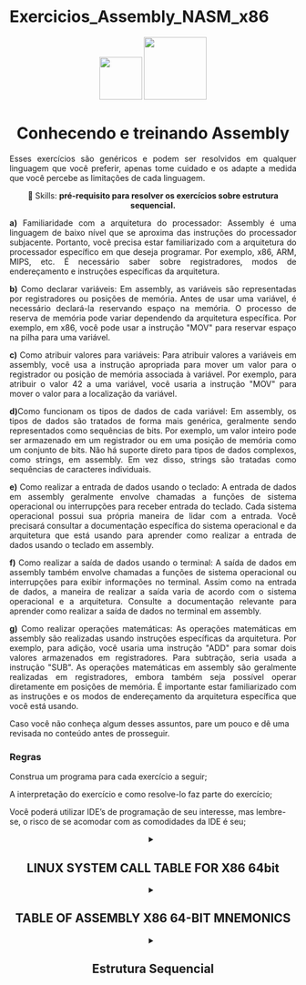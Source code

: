 # Exercicios_Assembly_NASM_x86


<div align="center">
<img src="https://github.com/AlvesTSA/Exercicios_C/assets/116441568/76cabc83-fed6-4f20-860c-691a1e8e74af" width="75px" />
<img src="https://github.com/AlvesTSA/Exercicios_C/assets/116441568/7508fe95-48b1-416e-b97d-aa1db84086c7" width="110px" />
</div>

<h1 align="center">Conhecendo e treinando Assembly</h1>

<p align="justify">Esses exercícios são genéricos e podem ser resolvidos em qualquer linguagem que você preferir, apenas tome cuidado e os adapte a medida que você percebe as limitações de cada linguagem.</p>
<p align="center">
  💼 Skills: <strong>pré-requisito para resolver os exercícios sobre estrutura sequencial.</strong>
</p>

<p align="justify">
<strong>  a)</strong> Familiaridade com a arquitetura do processador: Assembly é uma linguagem de baixo nível que se aproxima das instruções do processador subjacente. Portanto, você precisa estar familiarizado com a arquitetura do processador específico em que deseja programar. Por exemplo, x86, ARM, MIPS, etc. É necessário saber sobre registradores, modos de endereçamento e instruções específicas da arquitetura.
</p>
<p align="justify">
<strong>  b)</strong> Como declarar variáveis:
Em assembly, as variáveis são representadas por registradores ou posições de memória. Antes de usar uma variável, é necessário declará-la reservando espaço na memória. O processo de reserva de memória pode variar dependendo da arquitetura específica. Por exemplo, em x86, você pode usar a instrução "MOV" para reservar espaço na pilha para uma variável.


</p>
<p align="justify">
<strong>  c)</strong>  Como atribuir valores para variáveis:
Para atribuir valores a variáveis em assembly, você usa a instrução apropriada para mover um valor para o registrador ou posição de memória associada à variável. Por exemplo, para atribuir o valor 42 a uma variável, você usaria a instrução "MOV" para mover o valor para a localização da variável.
</p>
<p align="justify">
 <strong> d)</strong>Como funcionam os tipos de dados de cada variável:
Em assembly, os tipos de dados são tratados de forma mais genérica, geralmente sendo representados como sequências de bits. Por exemplo, um valor inteiro pode ser armazenado em um registrador ou em uma posição de memória como um conjunto de bits. Não há suporte direto para tipos de dados complexos, como strings, em assembly. Em vez disso, strings são tratadas como sequências de caracteres individuais.
</p>
<p align="justify">
 <strong> e)</strong> Como realizar a entrada de dados usando o teclado:
A entrada de dados em assembly geralmente envolve chamadas a funções de sistema operacional ou interrupções para receber entrada do teclado. Cada sistema operacional possui sua própria maneira de lidar com a entrada. Você precisará consultar a documentação específica do sistema operacional e da arquitetura que está usando para aprender como realizar a entrada de dados usando o teclado em assembly.
</p>
<p align="justify">
 <strong> f)</strong>  Como realizar a saída de dados usando o terminal:
A saída de dados em assembly também envolve chamadas a funções de sistema operacional ou interrupções para exibir informações no terminal. Assim como na entrada de dados, a maneira de realizar a saída varia de acordo com o sistema operacional e a arquitetura. Consulte a documentação relevante para aprender como realizar a saída de dados no terminal em assembly.
</p>

<p align="justify">
 <strong> g)</strong> Como realizar operações matemáticas:
As operações matemáticas em assembly são realizadas usando instruções específicas da arquitetura. Por exemplo, para adição, você usaria uma instrução "ADD" para somar dois valores armazenados em registradores. Para subtração, seria usada a instrução "SUB". As operações matemáticas em assembly são geralmente realizadas em registradores, embora também seja possível operar diretamente em posições de memória. É importante estar familiarizado com as instruções e os modos de endereçamento da arquitetura específica que você está usando.
</p>
<p>Caso você não conheça algum desses assuntos, pare um pouco e dê uma revisada no conteúdo antes de prosseguir.</p>

<h3>Regras</h3>

<p>Construa um programa para cada exercício a seguir;</p>
<p>A interpretação do exercício e como resolve-lo faz parte do exercício;</p>
<p>Você poderá utilizar IDE’s de programação de seu interesse, mas lembre-se, o risco de se acomodar com as comodidades da IDE é seu;</p>

<details>
<summary align = "center"> 
<h2 align = "center">LINUX SYSTEM CALL TABLE FOR X86 64bit</h2>
</summary>

<table border>




<tr><th align="center">%rax</th><th align="center">System call</th><th align="center">%rdi</th><th align="center">%rsi</th><th align="center">%rdx</th><th align="center">%r10</th><th align="center">%r8</th><th align="center">%r9</th></tr>






<tr><td>0</td><td>sys_read</td><td>unsigned int fd</td><td>char *buf</td><td>size_t count</td><td></td><td></td><td></td></tr>


<tr><td>1</td><td>sys_write</td><td>unsigned int fd</td><td>const char *buf</td><td>size_t count</td><td></td><td></td><td></td></tr>


<tr><td>2</td><td>sys_open</td><td>const char *filename</td><td>int flags</td><td>int mode</td><td></td><td></td><td></td></tr>


<tr><td>3</td><td>sys_close</td><td>unsigned int fd</td><td></td><td></td><td></td><td></td><td></td></tr>


<tr><td>4</td><td>sys_stat</td><td>const char *filename</td><td>struct stat *statbuf</td><td></td><td></td><td></td><td></td></tr>


<tr><td>5</td><td>sys_fstat</td><td>unsigned int fd</td><td>struct stat *statbuf</td><td></td><td></td><td></td><td></td></tr>


<tr><td>6</td><td>sys_lstat</td><td>fconst char *filename</td><td>struct stat *statbuf</td><td></td><td></td><td></td><td></td></tr>


<tr><td>7</td><td>sys_poll</td><td>struct poll_fd *ufds</td><td>unsigned int nfds</td><td>long timeout_msecs</td><td></td><td></td><td></td></tr>


<tr><td>8</td><td>sys_lseek</td><td>unsigned int fd</td><td>off_t offset</td><td>unsigned int origin</td><td></td><td></td><td></td></tr>


<tr><td>9</td><td>sys_mmap</td><td>unsigned long addr</td><td>unsigned long len</td><td>unsigned long prot</td><td>unsigned long flags</td><td>unsigned long fd</td><td>unsigned long off</td></tr>


<tr><td>10</td><td>sys_mprotect</td><td>unsigned long start</td><td>size_t len</td><td>unsigned long prot</td><td></td><td></td><td></td></tr>


<tr><td>11</td><td>sys_munmap</td><td>unsigned long addr</td><td>size_t len</td><td></td><td></td><td></td><td></td></tr>


<tr><td>12</td><td>sys_brk</td><td>unsigned long brk</td><td></td><td></td><td></td><td></td><td></td></tr>


<tr><td>13</td><td>sys_rt_sigaction</td><td>int sig</td><td>const struct sigaction *act</td><td>struct sigaction *oact</td><td>size_t sigsetsize</td><td></td><td></td></tr>


<tr><td>14</td><td>sys_rt_sigprocmask</td><td>int how</td><td>sigset_t *nset</td><td>sigset_t *oset</td><td>size_t sigsetsize</td><td></td><td></td></tr>


<tr><td>15</td><td>sys_rt_sigreturn</td><td>unsigned long __unused</td><td></td><td></td><td></td><td></td><td></td></tr>


<tr><td>16</td><td>sys_ioctl</td><td>unsigned int fd</td><td>unsigned int cmd</td><td>unsigned long arg</td><td></td><td></td><td></td></tr>


<tr><td>17</td><td>sys_pread64</td><td>unsigned long fd</td><td>char *buf</td><td>size_t count</td><td>loff_t pos</td><td></td><td></td></tr>


<tr><td>18</td><td>sys_pwrite64</td><td>unsigned int fd</td><td>const char *buf</td><td>size_t count</td><td>loff_t pos</td><td></td><td></td></tr>


<tr><td>19</td><td>sys_readv</td><td>unsigned long fd</td><td>const struct iovec *vec</td><td>unsigned long vlen</td><td></td><td></td><td></td></tr>


<tr><td>20</td><td>sys_writev</td><td>unsigned long fd</td><td>const struct iovec *vec</td><td>unsigned long vlen</td><td></td><td></td><td></td></tr>


<tr><td>21</td><td>sys_access</td><td>const char *filename</td><td>int mode</td><td></td><td></td><td></td><td></td></tr>


<tr><td>22</td><td>sys_pipe</td><td>int *filedes</td><td></td><td></td><td></td><td></td><td></td></tr>


<tr><td>23</td><td>sys_select</td><td>int n</td><td>fd_set *inp</td><td>fd_set *outp</td><td>fd_set*exp</td><td>struct timeval *tvp</td><td></td></tr>


<tr><td>24</td><td>sys_sched_yield</td><td></td><td></td><td></td><td></td><td></td><td></td></tr>


<tr><td>25</td><td>sys_mremap</td><td>unsigned long addr</td><td>unsigned long old_len</td><td>unsigned long new_len</td><td>unsigned long flags</td><td>unsigned long new_addr</td><td></td></tr>


<tr><td>26</td><td>sys_msync</td><td>unsigned long start</td><td>size_t len</td><td>int flags</td><td></td><td></td><td></td></tr>


<tr><td>27</td><td>sys_mincore</td><td>unsigned long start</td><td>size_t len</td><td>unsigned char *vec</td><td></td><td></td><td></td></tr>


<tr><td>28</td><td>sys_madvise</td><td>unsigned long start</td><td>size_t len_in</td><td>int behavior</td><td></td><td></td><td></td></tr>


<tr><td>29</td><td>sys_shmget</td><td>key_t key</td><td>size_t size</td><td>int shmflg</td><td></td><td></td><td></td></tr>


<tr><td>30</td><td>sys_shmat</td><td>int shmid</td><td>char *shmaddr</td><td>int shmflg</td><td></td><td></td><td></td></tr>


<tr><td>31</td><td>sys_shmctl</td><td>int shmid</td><td>int cmd</td><td>struct shmid_ds *buf</td><td></td><td></td><td></td></tr>


<tr><td>32</td><td>sys_dup</td><td>unsigned int fildes</td><td></td><td></td><td></td><td></td><td></td></tr>


<tr><td>33</td><td>sys_dup2</td><td>unsigned int oldfd</td><td>unsigned int newfd</td><td></td><td></td><td></td><td></td></tr>


<tr><td>34</td><td>sys_pause</td><td></td><td></td><td></td><td></td><td></td><td></td></tr>


<tr><td>35</td><td>sys_nanosleep</td><td>struct timespec *rqtp</td><td>struct timespec *rmtp</td><td></td><td></td><td></td><td></td></tr>


<tr><td>36</td><td>sys_getitimer</td><td>int which</td><td>struct itimerval *value</td><td></td><td></td><td></td><td></td></tr>


<tr><td>37</td><td>sys_alarm</td><td>unsigned int seconds</td><td></td><td></td><td></td><td></td><td></td></tr>


<tr><td>38</td><td>sys_setitimer</td><td>int which</td><td>struct itimerval *value</td><td>struct itimerval *ovalue</td><td></td><td></td><td></td></tr>


<tr><td>39</td><td>sys_getpid</td><td></td><td></td><td></td><td></td><td></td><td></td></tr>


<tr><td>40</td><td>sys_sendfile</td><td>int out_fd</td><td>int in_fd</td><td>off_t *offset</td><td>size_t count</td><td></td><td></td></tr>


<tr><td>41</td><td>sys_socket</td><td>int family</td><td>int type</td><td>int protocol</td><td></td><td></td><td></td></tr>


<tr><td>42</td><td>sys_connect</td><td>int fd</td><td>struct sockaddr *uservaddr</td><td>int addrlen</td><td></td><td></td><td></td></tr>


<tr><td>43</td><td>sys_accept</td><td>int fd</td><td>struct sockaddr *upeer_sockaddr</td><td>int *upeer_addrlen</td><td></td><td></td><td></td></tr>


<tr><td>44</td><td>sys_sendto</td><td>int fd</td><td>void *buff</td><td>size_t len</td><td>unsigned flags</td><td>struct sockaddr *addr</td><td>int addr_len</td></tr>


<tr><td>45</td><td>sys_recvfrom</td><td>int fd</td><td>void *ubuf</td><td>size_t size</td><td>unsigned flags</td><td>struct sockaddr *addr</td><td>int *addr_len</td></tr>


<tr><td>46</td><td>sys_sendmsg</td><td>int fd</td><td>struct msghdr *msg</td><td>unsigned flags</td><td></td><td></td><td></td></tr>


<tr><td>47</td><td>sys_recvmsg</td><td>int fd</td><td>struct msghdr *msg</td><td>unsigned int flags</td><td></td><td></td><td></td></tr>


<tr><td>48</td><td>sys_shutdown</td><td>int fd</td><td>int how</td><td></td><td></td><td></td><td></td></tr>


<tr><td>49</td><td>sys_bind</td><td>int fd</td><td>struct sokaddr *umyaddr</td><td>int addrlen</td><td></td><td></td><td></td></tr>


<tr><td>50</td><td>sys_listen</td><td>int fd</td><td>int backlog</td><td></td><td></td><td></td><td></td></tr>


<tr><td>51</td><td>sys_getsockname</td><td>int fd</td><td>struct sockaddr *usockaddr</td><td>int *usockaddr_len</td><td></td><td></td><td></td></tr>


<tr><td>52</td><td>sys_getpeername</td><td>int fd</td><td>struct sockaddr *usockaddr</td><td>int *usockaddr_len</td><td></td><td></td><td></td></tr>


<tr><td>53</td><td>sys_socketpair</td><td>int family</td><td>int type</td><td>int protocol</td><td>int *usockvec</td><td></td><td></td></tr>


<tr><td>54</td><td>sys_setsockopt</td><td>int fd</td><td>int level</td><td>int optname</td><td>char *optval</td><td>int optlen</td><td></td></tr>


<tr><td>55</td><td>sys_getsockopt</td><td>int fd</td><td>int level</td><td>int optname</td><td>char *optval</td><td>int *optlen</td><td></td></tr>


<tr><td>56</td><td>sys_clone</td><td>unsigned long clone_flags</td><td>unsigned long newsp</td><td>void *parent_tid</td><td>void *child_tid</td><td>unsigned int tid</td><td></td></tr>


<tr><td>57</td><td>sys_fork</td><td></td><td></td><td></td><td></td><td></td><td></td></tr>


<tr><td>58</td><td>sys_vfork</td><td></td><td></td><td></td><td></td><td></td><td></td></tr>


<tr><td>59</td><td>sys_execve</td><td>const char *filename</td><td>const char *const argv[]</td><td>const char *const envp[]</td><td></td><td></td><td></td></tr>


<tr><td>60</td><td>sys_exit</td><td>int error_code</td><td></td><td></td><td></td><td></td><td></td></tr>


<tr><td>61</td><td>sys_wait4</td><td>pid_t upid</td><td>int *stat_addr</td><td>int options</td><td>struct rusage *ru</td><td></td><td></td></tr>


<tr><td>62</td><td>sys_kill</td><td>pid_t pid</td><td>int sig</td><td></td><td></td><td></td><td></td></tr>


<tr><td>63</td><td>sys_uname</td><td>struct old_utsname *name</td><td></td><td></td><td></td><td></td><td></td></tr>


<tr><td>64</td><td>sys_semget</td><td>key_t key</td><td>int nsems</td><td>int semflg</td><td></td><td></td><td></td></tr>


<tr><td>65</td><td>sys_semop</td><td>int semid</td><td>struct sembuf *tsops</td><td>unsigned nsops</td><td></td><td></td><td></td></tr>


<tr><td>66</td><td>sys_semctl</td><td>int semid</td><td>int semnum</td><td>int cmd</td><td>union semun arg</td><td></td><td></td></tr>


<tr><td>67</td><td>sys_shmdt</td><td>char *shmaddr</td><td></td><td></td><td></td><td></td><td></td></tr>


<tr><td>68</td><td>sys_msgget</td><td>key_t key</td><td>int msgflg</td><td></td><td></td><td></td><td></td></tr>


<tr><td>69</td><td>sys_msgsnd</td><td>int msqid</td><td>struct msgbuf *msgp</td><td>size_t msgsz</td><td>int msgflg</td><td></td><td></td></tr>


<tr><td>70</td><td>sys_msgrcv</td><td>int msqid</td><td>struct msgbuf *msgp</td><td>size_t msgsz</td><td>long msgtyp</td><td>int msgflg</td><td></td></tr>


<tr><td>71</td><td>sys_msgctl</td><td>int msqid</td><td>int cmd</td><td>struct msqid_ds *buf</td><td></td><td></td><td></td></tr>


<tr><td>72</td><td>sys_fcntl</td><td>unsigned int fd</td><td>unsigned int cmd</td><td>unsigned long arg</td><td></td><td></td><td></td></tr>


<tr><td>73</td><td>sys_flock</td><td>unsigned int fd</td><td>unsigned int cmd</td><td></td><td></td><td></td><td></td></tr>


<tr><td>74</td><td>sys_fsync</td><td>unsigned int fd</td><td></td><td></td><td></td><td></td><td></td></tr>


<tr><td>75</td><td>sys_fdatasync</td><td>unsigned int fd</td><td></td><td></td><td></td><td></td><td></td></tr>


<tr><td>76</td><td>sys_truncate</td><td>const char *path</td><td>long length</td><td></td><td></td><td></td><td></td></tr>


<tr><td>77</td><td>sys_ftruncate</td><td>unsigned int fd</td><td>unsigned long length</td><td></td><td></td><td></td><td></td></tr>


<tr><td>78</td><td>sys_getdents</td><td>unsigned int fd</td><td>struct linux_dirent *dirent</td><td>unsigned int count</td><td></td><td></td><td></td></tr>


<tr><td>79</td><td>sys_getcwd</td><td>char *buf</td><td>unsigned long size</td><td></td><td></td><td></td><td></td></tr>


<tr><td>80</td><td>sys_chdir</td><td>const char *filename</td><td></td><td></td><td></td><td></td><td></td></tr>


<tr><td>81</td><td>sys_fchdir</td><td>unsigned int fd</td><td></td><td></td><td></td><td></td><td></td></tr>


<tr><td>82</td><td>sys_rename</td><td>const char *oldname</td><td>const char *newname</td><td></td><td></td><td></td><td></td></tr>


<tr><td>83</td><td>sys_mkdir</td><td>const char *pathname</td><td>int mode</td><td></td><td></td><td></td><td></td></tr>


<tr><td>84</td><td>sys_rmdir</td><td>const char *pathname</td><td></td><td></td><td></td><td></td><td></td></tr>


<tr><td>85</td><td>sys_creat</td><td>const char *pathname</td><td>int mode</td><td></td><td></td><td></td><td></td></tr>


<tr><td>86</td><td>sys_link</td><td>const char *oldname</td><td>const char *newname</td><td></td><td></td><td></td><td></td></tr>


<tr><td>87</td><td>sys_unlink</td><td>const char *pathname</td><td></td><td></td><td></td><td></td><td></td></tr>


<tr><td>88</td><td>sys_symlink</td><td>const char *oldname</td><td>const char *newname</td><td></td><td></td><td></td><td></td></tr>


<tr><td>89</td><td>sys_readlink</td><td>const char *path</td><td>char *buf</td><td>int bufsiz</td><td></td><td></td><td></td></tr>


<tr><td>90</td><td>sys_chmod</td><td>const char *filename</td><td>mode_t mode</td><td></td><td></td><td></td><td></td></tr>


<tr><td>91</td><td>sys_fchmod</td><td>unsigned int fd</td><td>mode_t mode</td><td></td><td></td><td></td><td></td></tr>


<tr><td>92</td><td>sys_chown</td><td>const char *filename</td><td>uid_t user</td><td>gid_t group</td><td></td><td></td><td></td></tr>


<tr><td>93</td><td>sys_fchown</td><td>unsigned int fd</td><td>uid_t user</td><td>gid_t group</td><td></td><td></td><td></td></tr>


<tr><td>94</td><td>sys_lchown</td><td>const char *filename</td><td>uid_t user</td><td>gid_t group</td><td></td><td></td><td></td></tr>


<tr><td>95</td><td>sys_umask</td><td>int mask</td><td></td><td></td><td></td><td></td><td></td></tr>


<tr><td>96</td><td>sys_gettimeofday</td><td>struct timeval *tv</td><td>struct timezone *tz</td><td></td><td></td><td></td><td></td></tr>


<tr><td>97</td><td>sys_getrlimit</td><td>unsigned int resource</td><td>struct rlimit *rlim</td><td></td><td></td><td></td><td></td></tr>


<tr><td>98</td><td>sys_getrusage</td><td>int who</td><td>struct rusage *ru</td><td></td><td></td><td></td><td></td></tr>


<tr><td>99</td><td>sys_sysinfo</td><td>struct sysinfo *info</td><td></td><td></td><td></td><td></td><td></td></tr>


<tr><td>100</td><td>sys_times</td><td>struct tms *tbuf</td><td></td><td></td><td></td><td></td><td></td></tr>


<tr><td>101</td><td>sys_ptrace</td><td>long request</td><td>long pid</td><td>unsigned long addr</td><td>unsigned long data</td><td></td><td></td></tr>


<tr><td>102</td><td>sys_getuid</td><td></td><td></td><td></td><td></td><td></td><td></td></tr>


<tr><td>103</td><td>sys_syslog</td><td>int type</td><td>char *buf</td><td>int len</td><td></td><td></td><td></td></tr>


<tr><td>104</td><td>sys_getgid</td><td></td><td></td><td></td><td></td><td></td><td></td></tr>


<tr><td>105</td><td>sys_setuid</td><td>uid_t uid</td><td></td><td></td><td></td><td></td><td></td></tr>


<tr><td>106</td><td>sys_setgid</td><td>gid_t gid</td><td></td><td></td><td></td><td></td><td></td></tr>


<tr><td>107</td><td>sys_geteuid</td><td></td><td></td><td></td><td></td><td></td><td></td></tr>


<tr><td>108</td><td>sys_getegid</td><td></td><td></td><td></td><td></td><td></td><td></td></tr>


<tr><td>109</td><td>sys_setpgid</td><td>pid_t pid</td><td>pid_t pgid</td><td></td><td></td><td></td><td></td></tr>


<tr><td>110</td><td>sys_getppid</td><td></td><td></td><td></td><td></td><td></td><td></td></tr>


<tr><td>111</td><td>sys_getpgrp</td><td></td><td></td><td></td><td></td><td></td><td></td></tr>


<tr><td>112</td><td>sys_setsid</td><td></td><td></td><td></td><td></td><td></td><td></td></tr>


<tr><td>113</td><td>sys_setreuid</td><td>uid_t ruid</td><td>uid_t euid</td><td></td><td></td><td></td><td></td></tr>


<tr><td>114</td><td>sys_setregid</td><td>gid_t rgid</td><td>gid_t egid</td><td></td><td></td><td></td><td></td></tr>


<tr><td>115</td><td>sys_getgroups</td><td>int gidsetsize</td><td>gid_t *grouplist</td><td></td><td></td><td></td><td></td></tr>


<tr><td>116</td><td>sys_setgroups</td><td>int gidsetsize</td><td>gid_t *grouplist</td><td></td><td></td><td></td><td></td></tr>


<tr><td>117</td><td>sys_setresuid</td><td>uid_t *ruid</td><td>uid_t *euid</td><td>uid_t *suid</td><td></td><td></td><td></td></tr>


<tr><td>118</td><td>sys_getresuid</td><td>uid_t *ruid</td><td>uid_t *euid</td><td>uid_t *suid</td><td></td><td></td><td></td></tr>


<tr><td>119</td><td>sys_setresgid</td><td>gid_t rgid</td><td>gid_t egid</td><td>gid_t sgid</td><td></td><td></td><td></td></tr>


<tr><td>120</td><td>sys_getresgid</td><td>gid_t *rgid</td><td>gid_t *egid</td><td>gid_t *sgid</td><td></td><td></td><td></td></tr>


<tr><td>121</td><td>sys_getpgid</td><td>pid_t pid</td><td></td><td></td><td></td><td></td><td></td></tr>


<tr><td>122</td><td>sys_setfsuid</td><td>uid_t uid</td><td></td><td></td><td></td><td></td><td></td></tr>


<tr><td>123</td><td>sys_setfsgid</td><td>gid_t gid</td><td></td><td></td><td></td><td></td><td></td></tr>


<tr><td>124</td><td>sys_getsid</td><td>pid_t pid</td><td></td><td></td><td></td><td></td><td></td></tr>


<tr><td>125</td><td>sys_capget</td><td>cap_user_header_t header</td><td>cap_user_data_t dataptr</td><td></td><td></td><td></td><td></td></tr>


<tr><td>126</td><td>sys_capset</td><td>cap_user_header_t header</td><td>const cap_user_data_t data</td><td></td><td></td><td></td><td></td></tr>


<tr><td>127</td><td>sys_rt_sigpending</td><td>sigset_t *set</td><td>size_t sigsetsize</td><td></td><td></td><td></td><td></td></tr>


<tr><td>128</td><td>sys_rt_sigtimedwait</td><td>const sigset_t *uthese</td><td>siginfo_t *uinfo</td><td>const struct timespec *uts</td><td>size_t sigsetsize</td><td></td><td></td></tr>


<tr><td>129</td><td>sys_rt_sigqueueinfo</td><td>pid_t pid</td><td>int sig</td><td>siginfo_t *uinfo</td><td></td><td></td><td></td></tr>


<tr><td>130</td><td>sys_rt_sigsuspend</td><td>sigset_t *unewset</td><td>size_t sigsetsize</td><td></td><td></td><td></td><td></td></tr>


<tr><td>131</td><td>sys_sigaltstack</td><td>const stack_t *uss</td><td>stack_t *uoss</td><td></td><td></td><td></td><td></td></tr>


<tr><td>132</td><td>sys_utime</td><td>char *filename</td><td>struct utimbuf *times</td><td></td><td></td><td></td><td></td></tr>


<tr><td>133</td><td>sys_mknod</td><td>const char *filename</td><td>umode_t mode</td><td>unsigned dev</td><td></td><td></td><td></td></tr>


<tr><td>134</td><td>sys_uselib</td><td>NOT IMPLEMENTED</td><td></td><td></td><td></td><td></td><td></td></tr>


<tr><td>135</td><td>sys_personality</td><td>unsigned int personality</td><td></td><td></td><td></td><td></td><td></td></tr>


<tr><td>136</td><td>sys_ustat</td><td>unsigned dev</td><td>struct ustat *ubuf</td><td></td><td></td><td></td><td></td></tr>


<tr><td>137</td><td>sys_statfs</td><td>const char *pathname</td><td>struct statfs *buf</td><td></td><td></td><td></td><td></td></tr>


<tr><td>138</td><td>sys_fstatfs</td><td>unsigned int fd</td><td>struct statfs *buf</td><td></td><td></td><td></td><td></td></tr>


<tr><td>139</td><td>sys_sysfs</td><td>int option</td><td>unsigned long arg1</td><td>unsigned long arg2</td><td></td><td></td><td></td></tr>


<tr><td>140</td><td>sys_getpriority</td><td>int which</td><td>int who</td><td></td><td></td><td></td><td></td></tr>


<tr><td>141</td><td>sys_setpriority</td><td>int which</td><td>int who</td><td>int niceval</td><td></td><td></td><td></td></tr>


<tr><td>142</td><td>sys_sched_setparam</td><td>pid_t pid</td><td>struct sched_param *param</td><td></td><td></td><td></td><td></td></tr>


<tr><td>143</td><td>sys_sched_getparam</td><td>pid_t pid</td><td>struct sched_param *param</td><td></td><td></td><td></td><td></td></tr>


<tr><td>144</td><td>sys_sched_setscheduler</td><td>pid_t pid</td><td>int policy</td><td>struct sched_param *param</td><td></td><td></td><td></td></tr>


<tr><td>145</td><td>sys_sched_getscheduler</td><td>pid_t pid</td><td></td><td></td><td></td><td></td><td></td></tr>


<tr><td>146</td><td>sys_sched_get_priority_max</td><td>int policy</td><td></td><td></td><td></td><td></td><td></td></tr>


<tr><td>147</td><td>sys_sched_get_priority_min</td><td>int policy</td><td></td><td></td><td></td><td></td><td></td></tr>


<tr><td>148</td><td>sys_sched_rr_get_interval</td><td>pid_t pid</td><td>struct timespec *interval</td><td></td><td></td><td></td><td></td></tr>


<tr><td>149</td><td>sys_mlock</td><td>unsigned long start</td><td>size_t len</td><td></td><td></td><td></td><td></td></tr>


<tr><td>150</td><td>sys_munlock</td><td>unsigned long start</td><td>size_t len</td><td></td><td></td><td></td><td></td></tr>


<tr><td>151</td><td>sys_mlockall</td><td>int flags</td><td></td><td></td><td></td><td></td><td></td></tr>


<tr><td>152</td><td>sys_munlockall</td><td></td><td></td><td></td><td></td><td></td><td></td></tr>


<tr><td>153</td><td>sys_vhangup</td><td></td><td></td><td></td><td></td><td></td><td></td></tr>


<tr><td>154</td><td>sys_modify_ldt</td><td>int func</td><td>void *ptr</td><td>unsigned long bytecount</td><td></td><td></td><td></td></tr>


<tr><td>155</td><td>sys_pivot_root</td><td>const char *new_root</td><td>const char *put_old</td><td></td><td></td><td></td><td></td></tr>


<tr><td>156</td><td>sys__sysctl</td><td>struct __sysctl_args *args</td><td></td><td></td><td></td><td></td><td></td></tr>


<tr><td>157</td><td>sys_prctl</td><td>int option</td><td>unsigned long arg2</td><td>unsigned long arg3</td><td>unsigned long arg4</td><td></td><td>unsigned long arg5</td></tr>


<tr><td>158</td><td>sys_arch_prctl</td><td>struct task_struct *task</td><td>int code</td><td>unsigned long *addr</td><td></td><td></td><td></td></tr>


<tr><td>159</td><td>sys_adjtimex</td><td>struct timex *txc_p</td><td></td><td></td><td></td><td></td><td></td></tr>


<tr><td>160</td><td>sys_setrlimit</td><td>unsigned int resource</td><td>struct rlimit *rlim</td><td></td><td></td><td></td><td></td></tr>


<tr><td>161</td><td>sys_chroot</td><td>const char *filename</td><td></td><td></td><td></td><td></td><td></td></tr>


<tr><td>162</td><td>sys_sync</td><td></td><td></td><td></td><td></td><td></td><td></td></tr>


<tr><td>163</td><td>sys_acct</td><td>const char *name</td><td></td><td></td><td></td><td></td><td></td></tr>


<tr><td>164</td><td>sys_settimeofday</td><td>struct timeval *tv</td><td>struct timezone *tz</td><td></td><td></td><td></td><td></td></tr>


<tr><td>165</td><td>sys_mount</td><td>char *dev_name</td><td>char *dir_name</td><td>char *type</td><td>unsigned long flags</td><td>void *data</td><td></td></tr>


<tr><td>166</td><td>sys_umount2</td><td>const char *target</td><td>int flags</td><td></td><td></td><td></td><td></td></tr>


<tr><td>167</td><td>sys_swapon</td><td>const char *specialfile</td><td>int swap_flags</td><td></td><td></td><td></td><td></td></tr>


<tr><td>168</td><td>sys_swapoff</td><td>const char *specialfile</td><td></td><td></td><td></td><td></td><td></td></tr>


<tr><td>169</td><td>sys_reboot</td><td>int magic1</td><td>int magic2</td><td>unsigned int cmd</td><td>void *arg</td><td></td><td></td></tr>


<tr><td>170</td><td>sys_sethostname</td><td>char *name</td><td>int len</td><td></td><td></td><td></td><td></td></tr>


<tr><td>171</td><td>sys_setdomainname</td><td>char *name</td><td>int len</td><td></td><td></td><td></td><td></td></tr>


<tr><td>172</td><td>sys_iopl</td><td>unsigned int level</td><td>struct pt_regs *regs</td><td></td><td></td><td></td><td></td></tr>


<tr><td>173</td><td>sys_ioperm</td><td>unsigned long from</td><td>unsigned long num</td><td>int turn_on</td><td></td><td></td><td></td></tr>


<tr><td>174</td><td>sys_create_module</td><td>REMOVED IN Linux 2.6</td><td></td><td></td><td></td><td></td><td></td></tr>


<tr><td>175</td><td>sys_init_module</td><td>void *umod</td><td>unsigned long len</td><td>const char *uargs</td><td></td><td></td><td></td></tr>


<tr><td>176</td><td>sys_delete_module</td><td>const chat *name_user</td><td>unsigned int flags</td><td></td><td></td><td></td><td></td></tr>


<tr><td>177</td><td>sys_get_kernel_syms</td><td>REMOVED IN Linux 2.6</td><td></td><td></td><td></td><td></td><td></td></tr>


<tr><td>178</td><td>sys_query_module</td><td>REMOVED IN Linux 2.6</td><td></td><td></td><td></td><td></td><td></td></tr>


<tr><td>179</td><td>sys_quotactl</td><td>unsigned int cmd</td><td>const char *special</td><td>qid_t id</td><td>void *addr</td><td></td><td></td></tr>


<tr><td>180</td><td>sys_nfsservctl</td><td>NOT IMPLEMENTED</td><td></td><td></td><td></td><td></td><td></td></tr>


<tr><td>181</td><td>sys_getpmsg</td><td>NOT IMPLEMENTED</td><td></td><td></td><td></td><td></td><td></td></tr>


<tr><td>182</td><td>sys_putpmsg</td><td>NOT IMPLEMENTED</td><td></td><td></td><td></td><td></td><td></td></tr>


<tr><td>183</td><td>sys_afs_syscall</td><td>NOT IMPLEMENTED</td><td></td><td></td><td></td><td></td><td></td></tr>


<tr><td>184</td><td>sys_tuxcall</td><td>NOT IMPLEMENTED</td><td></td><td></td><td></td><td></td><td></td></tr>


<tr><td>185</td><td>sys_security</td><td>NOT IMPLEMENTED</td><td></td><td></td><td></td><td></td><td></td></tr>


<tr><td>186</td><td>sys_gettid</td><td></td><td></td><td></td><td></td><td></td><td></td></tr>


<tr><td>187</td><td>sys_readahead</td><td>int fd</td><td>loff_t offset</td><td>size_t count</td><td></td><td></td><td></td></tr>


<tr><td>188</td><td>sys_setxattr</td><td>const char *pathname</td><td>const char *name</td><td>const void *value</td><td>size_t size</td><td>int flags</td><td></td></tr>


<tr><td>189</td><td>sys_lsetxattr</td><td>const char *pathname</td><td>const char *name</td><td>const void *value</td><td>size_t size</td><td>int flags</td><td></td></tr>


<tr><td>190</td><td>sys_fsetxattr</td><td>int fd</td><td>const char *name</td><td>const void *value</td><td>size_t size</td><td>int flags</td><td></td></tr>


<tr><td>191</td><td>sys_getxattr</td><td>const char *pathname</td><td>const char *name</td><td>void *value</td><td>size_t size</td><td></td><td></td></tr>


<tr><td>192</td><td>sys_lgetxattr</td><td>const char *pathname</td><td>const char *name</td><td>void *value</td><td>size_t size</td><td></td><td></td></tr>


<tr><td>193</td><td>sys_fgetxattr</td><td>int fd</td><td>const har *name</td><td>void *value</td><td>size_t size</td><td></td><td></td></tr>


<tr><td>194</td><td>sys_listxattr</td><td>const char *pathname</td><td>char *list</td><td>size_t size</td><td></td><td></td><td></td></tr>


<tr><td>195</td><td>sys_llistxattr</td><td>const char *pathname</td><td>char *list</td><td>size_t size</td><td></td><td></td><td></td></tr>


<tr><td>196</td><td>sys_flistxattr</td><td>int fd</td><td>char *list</td><td>size_t size</td><td></td><td></td><td></td></tr>


<tr><td>197</td><td>sys_removexattr</td><td>const char *pathname</td><td>const char *name</td><td></td><td></td><td></td><td></td></tr>


<tr><td>198</td><td>sys_lremovexattr</td><td>const char *pathname</td><td>const char *name</td><td></td><td></td><td></td><td></td></tr>


<tr><td>199</td><td>sys_fremovexattr</td><td>int fd</td><td>const char *name</td><td></td><td></td><td></td><td></td></tr>


<tr><td>200</td><td>sys_tkill</td><td>pid_t pid</td><td>ing sig</td><td></td><td></td><td></td><td></td></tr>


<tr><td>201</td><td>sys_time</td><td>time_t *tloc</td><td></td><td></td><td></td><td></td><td></td></tr>


<tr><td>202</td><td>sys_futex</td><td>u32 *uaddr</td><td>int op</td><td>u32 val</td><td>struct timespec *utime</td><td>u32 *uaddr2</td><td>u32 val3</td></tr>


<tr><td>203</td><td>sys_sched_setaffinity</td><td>pid_t pid</td><td>unsigned int len</td><td>unsigned long *user_mask_ptr</td><td></td><td></td><td></td></tr>


<tr><td>204</td><td>sys_sched_getaffinity</td><td>pid_t pid</td><td>unsigned int len</td><td>unsigned long *user_mask_ptr</td><td></td><td></td><td></td></tr>


<tr><td>205</td><td>sys_set_thread_area</td><td>NOT IMPLEMENTED. Use arch_prctl</td><td></td><td></td><td></td><td></td><td></td></tr>


<tr><td>206</td><td>sys_io_setup</td><td>unsigned nr_events</td><td>aio_context_t *ctxp</td><td></td><td></td><td></td><td></td></tr>


<tr><td>207</td><td>sys_io_destroy</td><td>aio_context_t ctx</td><td></td><td></td><td></td><td></td><td></td></tr>


<tr><td>208</td><td>sys_io_getevents</td><td>aio_context_t ctx_id</td><td>long min_nr</td><td>long nr</td><td>struct io_event *events</td><td></td><td></td></tr>


<tr><td>209</td><td>sys_io_submit</td><td>aio_context_t ctx_id</td><td>long nr</td><td>struct iocb **iocbpp</td><td></td><td></td><td></td></tr>


<tr><td>210</td><td>sys_io_cancel</td><td>aio_context_t ctx_id</td><td>struct iocb *iocb</td><td>struct io_event *result</td><td></td><td></td><td></td></tr>


<tr><td>211</td><td>sys_get_thread_area</td><td>NOT IMPLEMENTED. Use arch_prctl</td><td></td><td></td><td></td><td></td><td></td></tr>


<tr><td>212</td><td>sys_lookup_dcookie</td><td>u64 cookie64</td><td>long buf</td><td>long len</td><td></td><td></td><td></td></tr>


<tr><td>213</td><td>sys_epoll_create</td><td>int size</td><td></td><td></td><td></td><td></td><td></td></tr>


<tr><td>214</td><td>sys_epoll_ctl_old</td><td>NOT IMPLEMENTED</td><td></td><td></td><td></td><td></td><td></td></tr>


<tr><td>215</td><td>sys_epoll_wait_old</td><td>NOT IMPLEMENTED</td><td></td><td></td><td></td><td></td><td></td></tr>


<tr><td>216</td><td>sys_remap_file_pages</td><td>unsigned long start</td><td>unsigned long size</td><td>unsigned long prot</td><td>unsigned long pgoff</td><td>unsigned long flags</td><td></td></tr>


<tr><td>217</td><td>sys_getdents64</td><td>unsigned int fd</td><td>struct linux_dirent64 *dirent</td><td>unsigned int count</td><td></td><td></td><td></td></tr>


<tr><td>218</td><td>sys_set_tid_address</td><td>int *tidptr</td><td></td><td></td><td></td><td></td><td></td></tr>


<tr><td>219</td><td>sys_restart_syscall</td><td></td><td></td><td></td><td></td><td></td><td></td></tr>


<tr><td>220</td><td>sys_semtimedop</td><td>int semid</td><td>struct sembuf *tsops</td><td>unsigned nsops</td><td>const struct timespec *timeout</td><td></td><td></td></tr>


<tr><td>221</td><td>sys_fadvise64</td><td>int fd</td><td>loff_t offset</td><td>size_t len</td><td>int advice</td><td></td><td></td></tr>


<tr><td>222</td><td>sys_timer_create</td><td>const clockid_t which_clock</td><td>struct sigevent *timer_event_spec</td><td>timer_t *created_timer_id</td><td></td><td></td><td></td></tr>


<tr><td>223</td><td>sys_timer_settime</td><td>timer_t timer_id</td><td>int flags</td><td>const struct itimerspec *new_setting</td><td>struct itimerspec *old_setting</td><td></td><td></td></tr>


<tr><td>224</td><td>sys_timer_gettime</td><td>timer_t timer_id</td><td>struct itimerspec *setting</td><td></td><td></td><td></td><td></td></tr>


<tr><td>225</td><td>sys_timer_getoverrun</td><td>timer_t timer_id</td><td></td><td></td><td></td><td></td><td></td></tr>


<tr><td>226</td><td>sys_timer_delete</td><td>timer_t timer_id</td><td></td><td></td><td></td><td></td><td></td></tr>


<tr><td>227</td><td>sys_clock_settime</td><td>const clockid_t which_clock</td><td>const struct timespec *tp</td><td></td><td></td><td></td><td></td></tr>


<tr><td>228</td><td>sys_clock_gettime</td><td>const clockid_t which_clock</td><td>struct timespec *tp</td><td></td><td></td><td></td><td></td></tr>


<tr><td>229</td><td>sys_clock_getres</td><td>const clockid_t which_clock</td><td>struct timespec *tp</td><td></td><td></td><td></td><td></td></tr>


<tr><td>230</td><td>sys_clock_nanosleep</td><td>const clockid_t which_clock</td><td>int flags</td><td>const struct timespec *rqtp</td><td>struct timespec *rmtp</td><td></td><td></td></tr>


<tr><td>231</td><td>sys_exit_group</td><td>int error_code</td><td></td><td></td><td></td><td></td><td></td></tr>


<tr><td>232</td><td>sys_epoll_wait</td><td>int epfd</td><td>struct epoll_event *events</td><td>int maxevents</td><td>int timeout</td><td></td><td></td></tr>


<tr><td>233</td><td>sys_epoll_ctl</td><td>int epfd</td><td>int op</td><td>int fd</td><td>struct epoll_event *event</td><td></td><td></td></tr>


<tr><td>234</td><td>sys_tgkill</td><td>pid_t tgid</td><td>pid_t pid</td><td>int sig</td><td></td><td></td><td></td></tr>


<tr><td>235</td><td>sys_utimes</td><td>char *filename</td><td>struct timeval *utimes</td><td></td><td></td><td></td><td></td></tr>


<tr><td>236</td><td>sys_vserver</td><td>NOT IMPLEMENTED</td><td></td><td></td><td></td><td></td><td></td></tr>


<tr><td>237</td><td>sys_mbind</td><td>unsigned long start</td><td>unsigned long len</td><td>unsigned long mode</td><td>unsigned long *nmask</td><td>unsigned long maxnode</td><td>unsigned flags</td></tr>


<tr><td>238</td><td>sys_set_mempolicy</td><td>int mode</td><td>unsigned long *nmask</td><td>unsigned long maxnode</td><td></td><td></td><td></td></tr>


<tr><td>239</td><td>sys_get_mempolicy</td><td>int *policy</td><td>unsigned long *nmask</td><td>unsigned long maxnode</td><td>unsigned long addr</td><td>unsigned long flags</td><td></td></tr>


<tr><td>240</td><td>sys_mq_open</td><td>const char *u_name</td><td>int oflag</td><td>mode_t mode</td><td>struct mq_attr *u_attr</td><td></td><td></td></tr>


<tr><td>241</td><td>sys_mq_unlink</td><td>const char *u_name</td><td></td><td></td><td></td><td></td><td></td></tr>


<tr><td>242</td><td>sys_mq_timedsend</td><td>mqd_t mqdes</td><td>const char *u_msg_ptr</td><td>size_t msg_len</td><td>unsigned int msg_prio</td><td>const stuct timespec *u_abs_timeout</td><td></td></tr>


<tr><td>243</td><td>sys_mq_timedreceive</td><td>mqd_t mqdes</td><td>char *u_msg_ptr</td><td>size_t msg_len</td><td>unsigned int *u_msg_prio</td><td>const struct timespec *u_abs_timeout</td><td></td></tr>


<tr><td>244</td><td>sys_mq_notify</td><td>mqd_t mqdes</td><td>const struct sigevent *u_notification</td><td></td><td></td><td></td><td></td></tr>


<tr><td>245</td><td>sys_mq_getsetattr</td><td>mqd_t mqdes</td><td>const struct mq_attr *u_mqstat</td><td>struct mq_attr *u_omqstat</td><td></td><td></td><td></td></tr>


<tr><td>246</td><td>sys_kexec_load</td><td>unsigned long entry</td><td>unsigned long nr_segments</td><td>struct kexec_segment *segments</td><td>unsigned long flags</td><td></td><td></td></tr>


<tr><td>247</td><td>sys_waitid</td><td>int which</td><td>pid_t upid</td><td>struct siginfo *infop</td><td>int options</td><td>struct rusage *ru</td><td></td></tr>


<tr><td>248</td><td>sys_add_key</td><td>const char *_type</td><td>const char *_description</td><td>const void *_payload</td><td>size_t plen</td><td></td><td></td></tr>


<tr><td>249</td><td>sys_request_key</td><td>const char *_type</td><td>const char *_description</td><td>const char *_callout_info</td><td>key_serial_t destringid</td><td></td><td></td></tr>


<tr><td>250</td><td>sys_keyctl</td><td>int option</td><td>unsigned long arg2</td><td>unsigned long arg3</td><td>unsigned long arg4</td><td>unsigned long arg5</td><td></td></tr>


<tr><td>251</td><td>sys_ioprio_set</td><td>int which</td><td>int who</td><td>int ioprio</td><td></td><td></td><td></td></tr>


<tr><td>252</td><td>sys_ioprio_get</td><td>int which</td><td>int who</td><td></td><td></td><td></td><td></td></tr>


<tr><td>253</td><td>sys_inotify_init</td><td></td><td></td><td></td><td></td><td></td><td></td></tr>


<tr><td>254</td><td>sys_inotify_add_watch</td><td>int fd</td><td>const char *pathname</td><td>u32 mask</td><td></td><td></td><td></td></tr>


<tr><td>255</td><td>sys_inotify_rm_watch</td><td>int fd</td><td>__s32 wd</td><td></td><td></td><td></td><td></td></tr>


<tr><td>256</td><td>sys_migrate_pages</td><td>pid_t pid</td><td>unsigned long maxnode</td><td>const unsigned long *old_nodes</td><td>const unsigned long *new_nodes</td><td></td><td></td></tr>


<tr><td>257</td><td>sys_openat</td><td>int dfd</td><td>const char *filename</td><td>int flags</td><td>int mode</td><td></td><td></td></tr>


<tr><td>258</td><td>sys_mkdirat</td><td>int dfd</td><td>const char *pathname</td><td>int mode</td><td></td><td></td><td></td></tr>


<tr><td>259</td><td>sys_mknodat</td><td>int dfd</td><td>const char *filename</td><td>int mode</td><td>unsigned dev</td><td></td><td></td></tr>


<tr><td>260</td><td>sys_fchownat</td><td>int dfd</td><td>const char *filename</td><td>uid_t user</td><td>gid_t group</td><td>int flag</td><td></td></tr>


<tr><td>261</td><td>sys_futimesat</td><td>int dfd</td><td>const char *filename</td><td>struct timeval *utimes</td><td></td><td></td><td></td></tr>


<tr><td>262</td><td>sys_newfstatat</td><td>int dfd</td><td>const char *filename</td><td>struct stat *statbuf</td><td>int flag</td><td></td><td></td></tr>


<tr><td>263</td><td>sys_unlinkat</td><td>int dfd</td><td>const char *pathname</td><td>int flag</td><td></td><td></td><td></td></tr>


<tr><td>264</td><td>sys_renameat</td><td>int oldfd</td><td>const char *oldname</td><td>int newfd</td><td>const char *newname</td><td></td><td></td></tr>


<tr><td>265</td><td>sys_linkat</td><td>int oldfd</td><td>const char *oldname</td><td>int newfd</td><td>const char *newname</td><td>int flags</td><td></td></tr>


<tr><td>266</td><td>sys_symlinkat</td><td>const char *oldname</td><td>int newfd</td><td>const char *newname</td><td></td><td></td><td></td></tr>


<tr><td>267</td><td>sys_readlinkat</td><td>int dfd</td><td>const char *pathname</td><td>char *buf</td><td>int bufsiz</td><td></td><td></td></tr>


<tr><td>268</td><td>sys_fchmodat</td><td>int dfd</td><td>const char *filename</td><td>mode_t mode</td><td></td><td></td><td></td></tr>


<tr><td>269</td><td>sys_faccessat</td><td>int dfd</td><td>const char *filename</td><td>int mode</td><td></td><td></td><td></td></tr>


<tr><td>270</td><td>sys_pselect6</td><td>int n</td><td>fd_set *inp</td><td>fd_set *outp</td><td>fd_set *exp</td><td>struct timespec *tsp</td><td>void *sig</td></tr>


<tr><td>271</td><td>sys_ppoll</td><td>struct pollfd *ufds</td><td>unsigned int nfds</td><td>struct timespec *tsp</td><td>const sigset_t *sigmask</td><td>size_t sigsetsize</td><td></td></tr>


<tr><td>272</td><td>sys_unshare</td><td>unsigned long unshare_flags</td><td></td><td></td><td></td><td></td><td></td></tr>


<tr><td>273</td><td>sys_set_robust_list</td><td>struct robust_list_head *head</td><td>size_t len</td><td></td><td></td><td></td><td></td></tr>


<tr><td>274</td><td>sys_get_robust_list</td><td>int pid</td><td>struct robust_list_head **head_ptr</td><td>size_t *len_ptr</td><td></td><td></td><td></td></tr>


<tr><td>275</td><td>sys_splice</td><td>int fd_in</td><td>loff_t *off_in</td><td>int fd_out</td><td>loff_t *off_out</td><td>size_t len</td><td>unsigned int flags</td></tr>


<tr><td>276</td><td>sys_tee</td><td>int fdin</td><td>int fdout</td><td>size_t len</td><td>unsigned int flags</td><td></td><td></td></tr>


<tr><td>277</td><td>sys_sync_file_range</td><td>long fd</td><td>loff_t offset</td><td>loff_t bytes</td><td>long flags</td><td></td><td></td></tr>


<tr><td>278</td><td>sys_vmsplice</td><td>int fd</td><td>const struct iovec *iov</td><td>unsigned long nr_segs</td><td>unsigned int flags</td><td></td><td></td></tr>


<tr><td>279</td><td>sys_move_pages</td><td>pid_t pid</td><td>unsigned long nr_pages</td><td>const void **pages</td><td>const int *nodes</td><td>int *status</td><td>int flags</td></tr>


<tr><td>280</td><td>sys_utimensat</td><td>int dfd</td><td>const char *filename</td><td>struct timespec *utimes</td><td>int flags</td><td></td><td></td></tr>


<tr><td>281</td><td>sys_epoll_pwait</td><td>int epfd</td><td>struct epoll_event *events</td><td>int maxevents</td><td>int timeout</td><td>const sigset_t *sigmask</td><td>size_t sigsetsize</td></tr>


<tr><td>282</td><td>sys_signalfd</td><td>int ufd</td><td>sigset_t *user_mask</td><td>size_t sizemask</td><td></td><td></td><td></td></tr>


<tr><td>283</td><td>sys_timerfd_create</td><td>int clockid</td><td>int flags</td><td></td><td></td><td></td><td></td></tr>


<tr><td>284</td><td>sys_eventfd</td><td>unsigned int count</td><td></td><td></td><td></td><td></td><td></td></tr>


<tr><td>285</td><td>sys_fallocate</td><td>long fd</td><td>long mode</td><td>loff_t offset</td><td>loff_t len</td><td></td><td></td></tr>


<tr><td>286</td><td>sys_timerfd_settime</td><td>int ufd</td><td>int flags</td><td>const struct itimerspec *utmr</td><td>struct itimerspec *otmr</td><td></td><td></td></tr>


<tr><td>287</td><td>sys_timerfd_gettime</td><td>int ufd</td><td>struct itimerspec *otmr</td><td></td><td></td><td></td><td></td></tr>


<tr><td>288</td><td>sys_accept4</td><td>int fd</td><td>struct sockaddr *upeer_sockaddr</td><td>int *upeer_addrlen</td><td>int flags</td><td></td><td></td></tr>


<tr><td>289</td><td>sys_signalfd4</td><td>int ufd</td><td>sigset_t *user_mask</td><td>size_t sizemask</td><td>int flags</td><td></td><td></td></tr>


<tr><td>290</td><td>sys_eventfd2</td><td>unsigned int count</td><td>int flags</td><td></td><td></td><td></td><td></td></tr>


<tr><td>291</td><td>sys_epoll_create1</td><td>int flags</td><td></td><td></td><td></td><td></td><td></td></tr>


<tr><td>292</td><td>sys_dup3</td><td>unsigned int oldfd</td><td>unsigned int newfd</td><td>int flags</td><td></td><td></td><td></td></tr>


<tr><td>293</td><td>sys_pipe2</td><td>int *filedes</td><td>int flags</td><td></td><td></td><td></td><td></td></tr>


<tr><td>294</td><td>sys_inotify_init1</td><td>int flags</td><td></td><td></td><td></td><td></td><td></td></tr>


<tr><td>295</td><td>sys_preadv</td><td>unsigned long fd</td><td>const struct iovec *vec</td><td>unsigned long vlen</td><td>unsigned long pos_l</td><td>unsigned long pos_h</td><td></td></tr>


<tr><td>296</td><td>sys_pwritev</td><td>unsigned long fd</td><td>const struct iovec *vec</td><td>unsigned long vlen</td><td>unsigned long pos_l</td><td>unsigned long pos_h</td><td></td></tr>


<tr><td>297</td><td>sys_rt_tgsigqueueinfo</td><td>pid_t tgid</td><td>pid_t pid</td><td>int sig</td><td>siginfo_t *uinfo</td><td></td><td></td></tr>


<tr><td>298</td><td>sys_perf_event_open</td><td>struct perf_event_attr *attr_uptr</td><td>pid_t pid</td><td>int cpu</td><td>int group_fd</td><td>unsigned long flags</td><td></td></tr>


<tr><td>299</td><td>sys_recvmmsg</td><td>int fd</td><td>struct msghdr *mmsg</td><td>unsigned int vlen</td><td>unsigned int flags</td><td>struct timespec *timeout</td><td></td></tr>


<tr><td>300</td><td>sys_fanotify_init</td><td>unsigned int flags</td><td>unsigned int event_f_flags</td><td></td><td></td><td></td><td></td></tr>


<tr><td>301</td><td>sys_fanotify_mark</td><td>long fanotify_fd</td><td>long flags</td><td>__u64 mask</td><td>long dfd</td><td>long pathname</td><td></td></tr>


<tr><td>302</td><td>sys_prlimit64</td><td>pid_t pid</td><td>unsigned int resource</td><td>const struct rlimit64 *new_rlim</td><td>struct rlimit64 *old_rlim</td><td></td><td></td></tr>


<tr><td>303</td><td>sys_name_to_handle_at</td><td>int dfd</td><td>const char *name</td><td>struct file_handle *handle</td><td>int *mnt_id</td><td>int flag</td><td></td></tr>


<tr><td>304</td><td>sys_open_by_handle_at</td><td>int dfd</td><td>const char *name</td><td>struct file_handle *handle</td><td>int *mnt_id</td><td>int flags</td><td></td></tr>


<tr><td>305</td><td>sys_clock_adjtime</td><td>clockid_t which_clock</td><td>struct timex *tx</td><td></td><td></td><td></td><td></td></tr>


<tr><td>306</td><td>sys_syncfs</td><td>int fd</td><td></td><td></td><td></td><td></td><td></td></tr>


<tr><td>307</td><td>sys_sendmmsg</td><td>int fd</td><td>struct mmsghdr *mmsg</td><td>unsigned int vlen</td><td>unsigned int flags</td><td></td><td></td></tr>


<tr><td>308</td><td>sys_setns</td><td>int fd</td><td>int nstype</td><td></td><td></td><td></td><td></td></tr>


<tr><td>309</td><td>sys_getcpu</td><td>unsigned *cpup</td><td>unsigned *nodep</td><td>struct getcpu_cache *unused</td><td></td><td></td><td></td></tr>


<tr><td>310</td><td>sys_process_vm_readv</td><td>pid_t pid</td><td>const struct iovec *lvec</td><td>unsigned long liovcnt</td><td>const struct iovec *rvec</td><td>unsigned long riovcnt</td><td>unsigned long flags</td></tr>


<tr><td>311</td><td>sys_process_vm_writev</td><td>pid_t pid</td><td>const struct iovec *lvec</td><td>unsigned long liovcnt</td><td>const struct iovcc *rvec</td><td>unsigned long riovcnt</td><td>unsigned long flags</td></tr>


<tr><td>312</td><td>sys_kcmp</td><td>pid_t pid1</td><td>pid_t pid2</td><td>int type</td><td>unsigned long idx1</td><td>unsigned long idx2</td><td></td></tr>


<tr><td>313</td><td>sys_finit_module</td><td>int fd</td><td>const char __user *uargs</td><td>int flags</td><td></td><td></td><td></td></tr>


<tr><td>314</td><td>sys_sched_setattr</td><td>pid_t pid</td><td>struct sched_attr __user *attr</td><td>unsigned int flags</td><td></td><td></td><td></td></tr>


<tr><td>315</td><td>sys_sched_getattr</td><td>pid_t pid</td><td>struct sched_attr __user *attr</td><td>unsigned int size</td><td>unsigned int flags</td><td></td><td></td></tr>


<tr><td>316</td><td>sys_renameat2</td><td>int olddfd</td><td>const char __user *oldname</td><td>int newdfd</td><td>const char __user *newname</td><td>unsigned int flags</td><td></td></tr>


<tr><td>317</td><td>sys_seccomp</td><td>unsigned int op</td><td>unsigned int flags</td><td>const char __user *uargs</td><td></td><td></td><td></td></tr>


<tr><td>318</td><td>sys_getrandom</td><td>char __user *buf</td><td>size_t count</td><td>unsigned int flags</td><td></td><td></td><td></td></tr>


<tr><td>319</td><td>sys_memfd_create</td><td>const char __user *uname_ptr</td><td>unsigned


int flags</td><td></td><td></td><td></td><td></td></tr>


<tr><td>320</td><td>sys_kexec_file_load</td><td>int kernel_fd</td><td>int initrd_fd</td><td>unsigned long cmdline_len</td><td>const char __user *cmdline_ptr</td><td>unsigned long flags</td><td></td></tr>


<tr><td>321</td><td>sys_bpf</td><td>int cmd</td><td>union bpf_attr *attr</td><td>unsigned int size</td><td></td><td></td><td></td></tr>


<tr><td>322</td><td>stub_execveat</td><td>int dfd</td><td>const char __user *filename</td><td>const char __user *const __user *argv</td><td>const char __user *const __user *envp</td><td>int flags</td><td></td></tr>


<tr><td>323</td><td>userfaultfd</td><td>int flags</td><td></td><td></td><td></td><td></td><td></td></tr>


<tr><td>324</td><td>membarrier</td><td>int cmd</td><td>int flags</td><td></td><td></td><td></td><td></td></tr>


<tr><td>325</td><td>mlock2</td><td>unsigned long start</td><td>size_t len</td><td>int flags</td><td></td><td></td><td></td></tr>


<tr><td>326</td><td>copy_file_range</td><td>int fd_in</td><td>loff_t __user *off_in</td><td>int fd_out</td><td>loff_t __user * off_out</td><td>size_t len</td><td>unsigned int flags</td></tr>


<tr><td>327</td><td>preadv2</td><td>unsigned long fd</td><td>const struct iovec __user *vec</td><td>unsigned long vlen</td><td>unsigned long pos_l</td><td>unsigned long pos_h</td><td>int flags</td></tr>


<tr><td>328</td><td>pwritev2</td><td>unsigned long fd</td><td>const struct iovec __user *vec</td><td>unsigned long vlen</td><td>unsigned long pos_l</td><td>unsigned long pos_h</td><td>int flags</td></tr>


<tr><td>329</td><td>pkey_mprotect</td><td></td><td></td><td></td><td></td><td></td><td></td></tr>


<tr><td>330</td><td>pkey_alloc</td><td></td><td></td><td></td><td></td><td></td><td></td></tr>


<tr><td>331</td><td>pkey_free</td><td></td><td></td><td></td><td></td><td></td><td></td></tr>


<tr><td>332</td><td>statx</td><td></td><td></td><td></td><td></td><td></td><td></td></tr>


<tr><td>333</td><td>io_pgetevents</td><td></td><td></td><td></td><td></td><td></td><td></td></tr>


<tr><td>334</td><td>rseq</td><td></td><td></td><td></td><td></td><td></td><td></td></tr>


<tr><td>335</td><td>pkey_mprotect</td><td></td><td></td><td></td><td></td><td></td><td></td></tr>

</table>
</details>


<details>
<summary align = "center"> 
<h2 align = "center">TABLE OF ASSEMBLY X86 64-BIT MNEMONICS</h2>
</summary>


  <table align = "center">
    <tr>
      <th>Mnemônico</th>
      <th>Descrição</th>
    </tr>
    <tr>
      <td>MOV</td>
      <td>Move/Copiar dados</td>
    </tr>
    <tr>
      <td>ADD</td>
      <td>Adicionar</td>
    </tr>
    <tr>
      <td>SUB</td>
      <td>Subtrair</td>
    </tr>
    <tr>
      <td>INC</td>
      <td>Incrementar</td>
    </tr>
    <tr>
      <td>DEC</td>
      <td>Decrementar</td>
    </tr>
    <tr>
      <td>AND</td>
      <td>Operação lógica AND</td>
    </tr>
    <tr>
      <td>OR</td>
      <td>Operação lógica OR</td>
    </tr>
    <tr>
      <td>XOR</td>
      <td>Operação lógica XOR</td>
    </tr>
    <tr>
      <td>NOT</td>
      <td>Operação lógica NOT</td>
    </tr>
    <tr>
      <td>CMP</td>
      <td>Comparar</td>
    </tr>
    <tr>
      <td>JMP</td>
      <td>Salto incondicional</td>
    </tr>
    <tr>
      <td>JE</td>
      <td>Salto se igual</td>
    </tr>
    <tr>
      <td>JNE</td>
      <td>Salto se não igual</td>
    </tr>
    <tr>
      <td>JZ</td>
      <td>Salto se zero</td>
    </tr>
    <tr>
      <td>JNZ</td>
      <td>Salto se não zero</td>
    </tr>
    <tr>
      <td>JL</td>
      <td>Salto se menor</td>
    </tr>
    <tr>
      <td>JLE</td>
      <td>Salto se menor ou igual</td>
    </tr>
    <tr>
      <td>JG</td>
      <td>Salto se maior</td>
    </tr>
    <tr>
      <td>JGE</td>
      <td>Salto se maior ou igual</td>
    </tr>
    <tr>
      <td>CALL</td>
      <td>Chamada de função</td>
    </tr>
    <tr>
      <td>RET</td>
      <td>Retorno de função</td>
    </tr>
    <tr>
      <td>PUSH</td>
      <td>Empilhar dado</td>
    </tr>
    <tr>
      <td>POP</td>
      <td>Desempilhar dado</td>
    </tr>
    <tr>
      <td>LEA</td>
      <td>Carregar endereço efetivo</td>
    </tr>
    <tr>
      <td>NOP</td>
      <td>Nenhuma operação (No operation)</td>
    </tr>
    <tr>
      <td>CMPXCHG</td>
      <td>Comparar e trocar (Atomic compare and exchange)</td>
    </tr>
    <tr>
      <td>LOCK</td>
      <td>Prefixo para instruções atômicas</td>
    </tr>
    <tr>
      <td>XCHG</td>
      <td>Trocar valores entre registradores</td>
    </tr>
    <tr>
      <td>MUL</td>
      <td>Multiplicar</td>
    </tr>
    <tr>
      <td>DIV</td>
      <td>Dividir</td>
    </tr>
    <tr>
      <td>SHL</td>
      <td>Deslocamento à esquerda</td>
    </tr>
    <tr>
      <td>SHR</td>
      <td>Deslocamento à direita</td>
    </tr>
    <tr>
      <td>SAL</td>
      <td>Deslocamento aritmético à esquerda</td>
    </tr>
    <tr>
      <td>SAR</td>
      <td>Deslocamento aritmético à direita</td>
    </tr>
    <tr>
      <td>ROL</td>
      <td>Rotação à esquerda</td>
    </tr>
    <tr>
      <td>ROR</td>
      <td>Rotação à direita</td>
    </tr>
    <tr>
      <td>AND</td>
      <td>Operação lógica AND</td>
    </tr>
    <tr>
      <td>OR</td>
      <td>Operação lógica OR</td>
    </tr>
    <tr>
      <td>NOT</td>
      <td>Operação lógica NOT</td>
    </tr>
    <tr>
      <td>XOR</td>
      <td>Operação lógica XOR</td>
    </tr>
    <tr>
      <td>TEST</td>
      <td>Teste lógico</td>
    </tr>
    <tr>
      <td>CMOV</td>
      <td>Mover se for verdadeiro (Conditional Move)</td>
    </tr>
  </table>
</body>
</html>
</details>


<details>
<summary align = "center"> 
<h2 align = "center">Estrutura Sequencial</h2>
</summary>

<p align = "justify">
 <strong> 1. </strong> Faça um Programa que mostre a mensagem "Alo mundo" na tela.
</p>

<p align = "justify">
 <strong> 2. </strong> Faça um Programa que peça um número e então mostre a mensagem O número informado foi [número].
</p>

<p align = "justify">
 <strong> 3. </strong> Faça um Programa que peça dois números e imprima a soma.
</p>

<p align = "justify">
 <strong> 4. </strong> Faça um Programa que peça as 4 notas bimestrais e mostre a média.
</p>

<p align = "justify">
 <strong> 5. </strong> Faça um Programa que converta metros para centímetros.
</p>

<p align = "justify">
 <strong> 6. </strong> Faça um Programa que peça o raio de um círculo, calcule e mostre sua área.
</p>

<p align = "justify">
 <strong> 7. </strong> Faça um Programa que calcule a área de um quadrado, em seguida mostre o dobro desta área para o usuário.
</p>

<p align = "justify">
 <strong> 8. </strong> Faça um Programa que pergunte quanto você ganha por hora e o número de horas trabalhadas no mês. Calcule e mostre o total do seu salário no referido mês.
</p>

<p align = "justify">
 <strong> 9. </strong> Faça um Programa que peça a temperatura em graus Fahrenheit, transforme e mostre a temperatura em graus Celsius.
C = 5 * ((F-32) / 9).
</p>

<p align = "justify">
 <strong> 10. </strong> Faça um Programa que peça a temperatura em graus Celsius, transforme e mostre em graus Fahrenheit.
</p>

<p align = "justify">
 <strong> 11. </strong> Faça um Programa que peça 2 números inteiros e um número real. Calcule e mostre:
</p>
<p align="left">
 <strong> a) </strong> o produto do dobro do primeiro com metade do segundo .
</p>
<p align="left">
 <strong> b) </strong> a soma do triplo do primeiro com o terceiro.
</p>
<p align="left">
 <strong> c) </strong> o terceiro elevado ao cubo.
</p>

<p align = "justify">
 <strong> 12. </strong> Tendo como dados de entrada a altura de uma pessoa, construa um algoritmo que calcule seu peso ideal, usando a seguinte fórmula: (72.7*altura) - 58
</p>

<p align = "justify">
 <strong> 13. </strong> Tendo como dado de entrada a altura (h) de uma pessoa, construa um algoritmo que calcule seu peso ideal, utilizando as seguintes fórmulas:
<p>Para homens: (72.7*h) - 58</p>
<p>Para mulheres: (62.1*h) - 44.7</p>
</p>

<p align = "justify">
 <strong> 14. </strong> João Papo-de-Pescador, homem de bem, comprou um microcomputador para controlar o rendimento diário de seu trabalho. Toda vez que ele traz um peso de peixes maior que o estabelecido pelo regulamento de pesca do estado de São Paulo (50 quilos) deve pagar uma multa de R$ 4,00 por quilo excedente. João precisa que você faça um programa que leia a variável peso (peso de peixes) e calcule o excesso. Gravar na variável excesso a quantidade de quilos além do limite e na variável multa o valor da multa que João deverá pagar. Imprima os dados do programa com as mensagens adequadas.
</p>

<p align = "justify">
 <strong> 15. </strong> Faça um Programa que pergunte quanto você ganha por hora e o número de horas trabalhadas no mês. Calcule e mostre o total do seu salário no referido mês, sabendo-se que são descontados 11% para o Imposto de Renda, 8% para o INSS e 5% para o sindicato, faça um programa que nos dê:
</p>

<p align="left">
<strong>  a)</strong> salário bruto.
</p>
<p align="left">
<strong>  b)</strong> quanto pagou ao INSS.
</p>
<p align="left">
<strong>  c)</strong> quanto pagou ao sindicato.
</p>
<p align="left">
 <strong> d)</strong> quanto pagou de IR. 
</p>
<p align="left">
 <strong> e)</strong> desconto total.
</p>
<p align="left">
 <strong> f)</strong> o salário líquido.
 <p>-calcule os descontos e o salário líquido, conforme a tabela abaixo:</p>
 <pre>
<p>+ Salário Bruto : R$</p>
<p>- IR (11%) : R$</p>
<p>- INSS (8%) : R$</p>
<p>- Sindicato ( 5%) : R$</p>
<p>= Salário Liquido : R$</p>
<p><strong>Obs.:</strong> Salário Bruto - Descontos = Salário Líquido.</p>
 </pre>
<p align = "justify">
 <strong> 16. </strong> Faça um programa para uma loja de tintas. O programa deverá pedir o tamanho em metros quadrados da área a ser pintada. Considere que a cobertura da tinta é de 1 litro para cada 3 metros quadrados e que a tinta é vendida em latas de 18 litros, que custam R$ 80,00. Informe ao usuário a quantidades de latas de tinta a serem compradas e o preço total.
</p>

<p align = "justify">
 <strong> 17. </strong> Faça um Programa para uma loja de tintas. O programa deverá pedir o tamanho em metros quadrados da área a ser pintada. Considere que a cobertura da tinta é de 1 litro para cada 6 metros quadrados e que a tinta é vendida em latas de 18 litros, que custam R$ 80,00 ou em galões de 3,6 litros, que custam R$ 25,00.
Informe ao usuário as quantidades de tinta a serem compradas e os respectivos preços em 2 situações:
</p>

<p align="left">
<strong>  a)</strong> comprar apenas latas de 18 litros;
</p>
<p align="left">
<strong>  b)</strong> comprar apenas galões de 3,6 litros.
</p>

<p align = "justify">
 <strong> 18. </strong> Faça um programa que peça o tamanho de um arquivo para download (em MB) e a velocidade de um link de Internet (em Mbps), calcule e informe o tempo aproximado de download do arquivo usando este link (em minutos).
</p>

<p align = "justify">
 <strong> 19. </strong> Crie um programa que peça um número ao usuário e armazene ele na variável x. Depois peça outro número e armazene na variável y. Mostre esses números. Em seguida, faça com que x passe a ter o valor de y, e que y passe a ter o valor de x.
</p>
</details>
